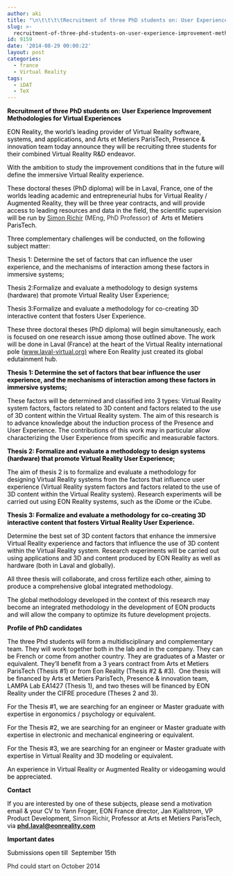 ```yaml
---
author: aki
title: "\n\t\t\t\tRecruitment of three PhD students on: User Experience Improvement Methodologies for Virtual Experiences\t\t"
slug: >-
  recruitment-of-three-phd-students-on-user-experience-improvement-methodologies-for-virtual-experiences
id: 9159
date: '2014-08-29 00:00:22'
layout: post
categories:
  - france
  - Virtual Reality
tags:
  - iDAT
  - TeX
---
```


<span style="font-weight: bold; color: #000000;">Recruitment of three PhD students on: User Experience Improvement Methodologies for Virtual Experiences</span>

<span style="color: #000000;">EON Reality, the world’s leading provider of Virtual Reality software, systems, and applications, and</span> <span style="color: #000000;">Arts et Metiers ParisTech, Presence & innovation team</span> <span style="color: #000000;">today announce they will be recruiting three students for their combined Virtual Reality R&D endeavor.</span>

<span style="color: #000000;">With the ambition to study the improvement conditions that in the future will define the immersive Virtual Reality experience.</span>

<span style="color: #000000;">These</span> <span style="color: #000000;">doctoral theses (PhD diploma) will be in Laval, France, one of the worlds leading academic and entrepreneurial hubs for Virtual Reality / Augmented Reality, they will be three year contracts, and will provide access to leading resources and data in the field, the scientific supervision will be run by</span> [<span class="il" style="color: #222222;">Simon</span> <span class="il" style="color: #222222;">Richir</span>](http://paristech.academia.edu/SimonRichir) <span style="color: #000000;">(</span><span style="color: #272727;">MEng, PhD Professor)</span> <span style="color: #000000;">of  Arts et Metiers ParisTech.</span>

<span style="color: #000000;">Three complementary challenges will be conducted, on the following subject matter:</span>

<span style="color: #000000;">Thesis 1:</span> <span style="color: #000000;">Determine the set of factors that can influence the user experience, and the mechanisms of interaction among these factors in immersive systems;</span>

<span style="color: #000000;">Thesis 2:</span><span style="color: #000000;">Formalize and evaluate a methodology to design systems (hardware) that promote Virtual Reality User Experience;</span>

<span style="color: #000000;">Thesis 3:</span><span style="color: #000000;">Formalize and evaluate a methodology for co-creating 3D interactive content that fosters User Experience.</span>

<span style="color: #000000;">These three doctoral theses (PhD diploma) will begin simultaneously, each is focused on one research issue among those outlined above. The work will be done in Laval (France) at the heart of the Virtual Reality international pole (</span>[www.laval-virtual.org<span style="color: #000000;">)</span>](http://www.laval-virtual.org/) <span style="color: #000000;">where Eon Reality just created its global edutainment hub.</span>

<span style="font-weight: bold; color: #000000;">Thesis 1: Determine the set of factors that bear influence the user experience, and the mechanisms of interaction among these factors in immersive systems;</span>

<span style="color: #000000;">These factors will be determined and classified into 3 types: Virtual Reality system factors, factors related to 3D content and factors related to the use of 3D content within the Virtual Reality system. The aim of this research is to advance knowledge about the induction process of the Presence and User Experience. The contributions of this work may in particular allow characterizing the User Experience from specific and measurable factors.</span>

<span style="font-weight: bold; color: #000000;">Thesis 2: Formalize and evaluate a methodology to design systems (hardware) that promote Virtual Reality User Experience;</span>

<span style="color: #000000;">The aim of thesis 2 is to formalize and evaluate a methodology for designing Virtual Reality systems from the factors that influence user experience (Virtual Reality system factors and factors related to the use of 3D content within the Virtual Reality system). Research experiments will be carried out using EON Reality systems, such as the iDome or the iCube.</span>

<span style="font-weight: bold; color: #000000;">Thesis 3: Formalize and evaluate a methodology for co-creating 3D interactive content that fosters Virtual Reality User Experience.</span>

<span style="color: #000000;">Determine the best set of 3D content factors that enhance the immersive Virtual Reality experience and factors that influence the use of 3D content within the Virtual Reality system. Research experiments will be carried out using applications and 3D and content produced by EON Reality as well as hardware (both in Laval and globally).</span>

<span style="color: #000000;">All three thesis will collaborate, and cross fertilize each other, aiming to produce a comprehensive global integrated methodology.</span>

<span style="color: #000000;">The global methodology developed in the context of this research may become an integrated methodology in the development of EON products and will allow the company to optimize its future development projects.</span>

<span style="font-weight: bold; color: #000000;">Profile of PhD candidates</span>

<span style="color: #000000;">The three Phd students will form a multidisciplinary and complementary team. They will work together both in the lab and in the company. They can be French or come from another country. They are graduates of a Master or equivalent. They’ll benefit from a 3 years contract from Arts et Metiers ParisTech (Thesis #1) or from Eon Reality (Thesis #2 & #3).  One thesis will be financed by Arts et Metiers ParisTech, Presence & innovation team, LAMPA Lab EA1427 (Thesis 1), and two theses will be financed by EON Reality under the CIFRE procedure (Theses 2 and 3).</span>

<span style="color: #000000;">For the Thesis #1, we are searching for an engineer or Master graduate with expertise in ergonomics / psychology or equivalent.</span>

<span style="color: #000000;">For the Thesis #2, we are searching for an engineer or Master graduate with expertise in electronic and mechanical engineering or equivalent.</span>

<span style="color: #000000;">For the Thesis #3, we are searching for an engineer or Master graduate with expertise in Virtual Reality and 3D modeling or equivalent.</span>

<span style="color: #000000;">An experience in Virtual Reality or Augmented Reality or videogaming would be appreciated.</span>

<span style="font-weight: bold; color: #000000;">Contact</span>

<span style="color: #000000;">If you are interested by one of these subjects, please send a motivation email & your CV to Yann Froger, EON France director, Jan Kjallstrom, VP Product Development, <span class="il" style="color: #222222;">Simon</span> <span class="il" style="color: #222222;">Richir</span>, Professor at Arts et Metiers ParisTech, via</span> [<span style="font-weight: bold;">phd.laval@eonreality.com</span>](mailto:phd.laval@eonreality.com)

<span style="font-weight: bold; color: #000000;">Important dates</span>

<span style="color: #000000;">Submissions open till  September 15th</span>

<div>Phd could start on October 2014</div>